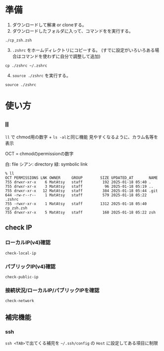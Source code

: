 # 準備
1. ダウンロードして解凍 or cloneする。
2. ダウンロードしたフォルダに入って、コマンドをを実行する。
```
./cp_zsh.zsh
```
3. `.zshrc` をホームディレクトリにコピーする。 (すでに設定がいろいろある場合はコマンドを使わずに自分で調整して追加)
```
cp ./zshrc ~/.zshrc
```
  
4. `source ./zshrc` を実行する。
```
source ./zshrc
```


# 使い方

## ll
`ll` で chmod用の数字 + `ls -al`と同じ機能
見やすくなるように、カラム名等を表示

OCT = chmodのpermissionの数字

白: file
シアン: directory
緑: symbolic link
```
% ll
OCT PERMISSIONS LNK OWNER     GROUP        SIZE UPDATED_AT       NAME
755 drwxr-xr-x    6 MatAtsy   staff         192 2025-01-18 05:40 .
755 drwxr-xr-x    3 MatAtsy   staff          96 2025-01-18 05:19 ..
755 drwxr-xr-x   12 MatAtsy   staff         384 2025-01-18 05:44 .git
644 -rw-r--r--    1 MatAtsy   staff         579 2025-01-18 05:22 .zshrc
755 -rwxr-xr-x    1 MatAtsy   staff        1312 2025-01-18 05:40 cp_zsh.zsh
755 drwxr-xr-x    5 MatAtsy   staff         160 2025-01-18 05:22 zsh
```

## check IP

### ローカルIP(v4)確認 
```
check-local-ip
```

### パブリックIP(v4)確認
```
check-public-ip
```

### 接続状況/ローカルIP/パブリックIPを確認
```
check-network
```


## 補完機能

### ssh
`ssh <TAB>`で出てくる補完を `~/.ssh/config` の `Host` に設定してある項目に制限
